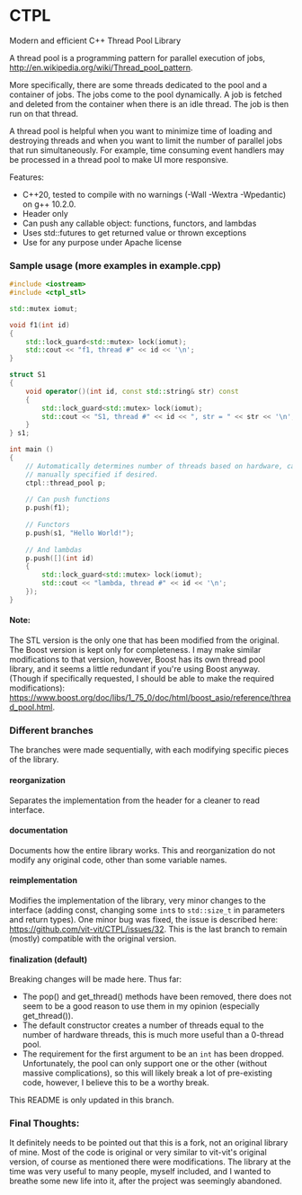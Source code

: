 CTPL
====

Modern and efficient C++ Thread Pool Library

A thread pool is a programming pattern for parallel execution of jobs, http://en.wikipedia.org/wiki/Thread_pool_pattern.

More specifically, there are some threads dedicated to the pool and a container of jobs. The jobs come to the pool dynamically. A job is fetched and deleted from the container when there is an idle thread. The job is then run on that thread.

A thread pool is helpful when you want to minimize time of loading and destroying threads and when you want to limit the number of parallel jobs that run simultaneously. For example, time consuming event handlers may be processed in a thread pool to make UI more responsive.

Features:
- C++20, tested to compile with no warnings (-Wall -Wextra -Wpedantic) on g++ 10.2.0.
- Header only
- Can push any callable object: functions, functors, and lambdas
- Uses std::futures to get returned value or thrown exceptions
- Use for any purpose under Apache license

### Sample usage (more examples in example.cpp)

```C++
#include <iostream>
#include <ctpl_stl>

std::mutex iomut;

void f1(int id)
{
    std::lock_guard<std::mutex> lock(iomut);
    std::cout << "f1, thread #" << id << '\n';
}

struct S1
{
    void operator()(int id, const std::string& str) const
    {
        std::lock_guard<std::mutex> lock(iomut);
        std::cout << "S1, thread #" << id << ", str = " << str << '\n';
    }
} s1;

int main ()
{
    // Automatically determines number of threads based on hardware, can be
    // manually specified if desired.
    ctpl::thread_pool p;
    
    // Can push functions
    p.push(f1);
    
    // Functors
    p.push(s1, "Hello World!");
    
    // And lambdas
    p.push([](int id)
    {
        std::lock_guard<std::mutex> lock(iomut);
        std::cout << "lambda, thread #" << id << '\n';
    });
}
```

#### Note:
The STL version is the only one that has been modified from the original. The Boost version is kept only for completeness. I may make similar modifications to that version, however, Boost has its own thread pool library, and it seems a little redundant if you're using Boost anyway. (Though if specifically requested, I should be able to make the required modifications): https://www.boost.org/doc/libs/1_75_0/doc/html/boost_asio/reference/thread_pool.html.

### Different branches
The branches were made sequentially, with each modifying specific pieces of the library.

#### reorganization
Separates the implementation from the header for a cleaner to read interface.

#### documentation
Documents how the entire library works. This and reorganization do not modify any original code, other than some variable names.

#### reimplementation
Modifies the implementation of the library, very minor changes to the interface (adding const, changing some `int`s to `std::size_t` in parameters and return types). One minor bug was fixed, the issue is described here: https://github.com/vit-vit/CTPL/issues/32. This is the last branch to remain (mostly) compatible with the original version.

#### finalization (default)
Breaking changes will be made here. Thus far:
- The pop() and get_thread() methods have been removed, there does not seem to be a good reason to use them in my opinion (especially get_thread()).
- The default constructor creates a number of threads equal to the number of hardware threads, this is much more useful than a 0-thread pool.
- The requirement for the first argument to be an `int` has been dropped. Unfortunately, the pool can only support one or the other (without massive complications), so this will likely break a lot of pre-existing code, however, I believe this to be a worthy break.

This README is only updated in this branch.

### Final Thoughts:
It definitely needs to be pointed out that this is a fork, not an original library of mine. Most of the code is original or very similar to vit-vit's original version, of course as mentioned there were modifications. The library at the time was very useful to many people, myself included, and I wanted to breathe some new life into it, after the project was seemingly abandoned.
